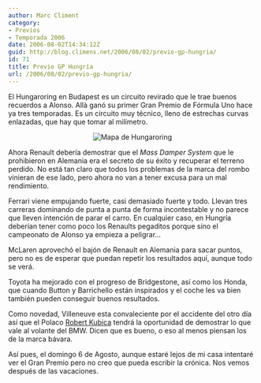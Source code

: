 ```yaml
---
author: Marc Climent
category:
- Previos
- Temporada 2006
date: 2006-08-02T14:34:12Z
guid: http://blog.climens.net/2006/08/02/previo-gp-hungria/
id: 71
title: Previo GP Hungría
url: /2006/08/02/previo-gp-hungria/
---
```


El Hungaroring en Budapest es un circuito revirado que le trae buenos recuerdos a Alonso. Allà ganó su primer Gran Premio de Fórmula Uno hace ya tres temporadas. Es un circuito muy técnico, lleno de estrechas curvas enlazadas, que hay que tomar al milímetro.

<div style="text-align: center">
  <img alt="Mapa de Hungaroring" src="http://f1blog.climens.net/files/2006/08/Hungria.png" />
</div>

Ahora Renault debería demostrar que el _Mass Damper System_ que le prohibieron en Alemania era el secreto de su éxito y recuperar el terreno perdido. No está tan claro que todos los problemas de la marca del rombo vinieran de ese lado, pero ahora no van a tener excusa para un mal rendimiento.

Ferrari viene empujando fuerte, casi demasiado fuerte y todo. Llevan tres carreras dominando de punta a punta de forma incontestable y no parece que lleven intención de parar el carro. En cualquier caso, en Hungría deberían tener como poco los Renaults pegaditos porque sino el campeonato de Alonso ya empieza a peligrar&#8230;

McLaren aprovechó el bajón de Renault en Alemania para sacar puntos, pero no es de esperar que puedan repetir los resultados aquí, aunque todo se verá.

Toyota ha mejorado con el progreso de Bridgestone, así como los Honda, que cuando Button y Barrichello están inspirados y el coche les va bien también pueden conseguir buenos resultados.

Como novedad, Villeneuve esta convaleciente por el accidente del otro día así que el Polaco [Robert Kubica](http://www.kubica.pl/) tendrá la oportunidad de demostrar lo que vale al volante del BMW. Dicen que es bueno, o eso al menos piensan los de la marca bávara.

Así pues, el domingo 6 de Agosto, aunque estaré lejos de mi casa intentaré ver el Gran Premio pero no creo que pueda escribir la crónica. Nos vemos después de las vacaciones.